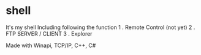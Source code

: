 # shell

It's my shell
Including following the function
1 . Remote Control (not yet)
2 . FTP SERVER / CLIENT
3 . Explorer

Made with Winapi, TCP/IP, C++, C#
